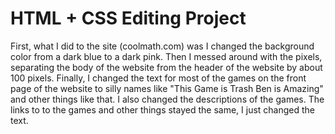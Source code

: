 # HTML + CSS Editing Project
 
 First, what I did to the site (coolmath.com) was I changed the background color from a dark blue to a dark pink. Then I messed around with the pixels, separating the body of the website from the header of the website by about 100 pixels. Finally, I changed the text for most of the games on the front page of the website to silly names like "This Game is Trash Ben is Amazing" and other things like that. I also changed the descriptions of the games. The links to to the games and other things stayed the same, I just changed the text.
